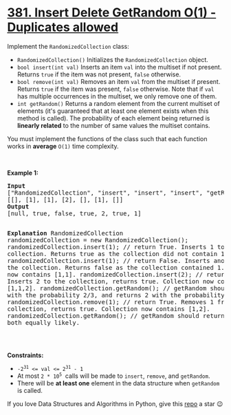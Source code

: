 # [381. Insert Delete GetRandom O(1) - Duplicates allowed][title]

<p>Implement the <code>RandomizedCollection</code> class:</p>
<ul>
<li><code>RandomizedCollection()</code> Initializes the <code>RandomizedCollection</code> object.</li>
<li><code>bool insert(int val)</code> Inserts an item <code>val</code> into the multiset if not present. Returns <code>true</code> if the item was not present, <code>false</code> otherwise.</li>
<li><code>bool remove(int val)</code> Removes an item <code>val</code> from the multiset if present. Returns <code>true</code> if the item was present, <code>false</code> otherwise. Note that if <code>val</code> has multiple occurrences in the multiset, we only remove one of them.</li>
<li><code>int getRandom()</code> Returns a random element from the current multiset of elements (it's guaranteed that at least one element exists when this method is called). The probability of each element being returned is <strong>linearly related</strong> to the number of same values the multiset contains.</li>
</ul>
<p>You must implement the functions of the class such that each function works in <strong>average</strong> <code>O(1)</code> time complexity.</p>
<p> </p>
<p><strong>Example 1:</strong></p>
<pre><strong>Input</strong>
["RandomizedCollection", "insert", "insert", "insert", "getRandom", "remove", "getRandom"]
[[], [1], [1], [2], [], [1], []]
<strong>Output</strong>
[null, true, false, true, 2, true, 1]

<strong>Explanation</strong>
RandomizedCollection randomizedCollection = new RandomizedCollection();
randomizedCollection.insert(1);   // return True. Inserts 1 to the collection. Returns true as the collection did not contain 1.
randomizedCollection.insert(1);   // return False. Inserts another 1 to the collection. Returns false as the collection contained 1. Collection now contains [1,1].
randomizedCollection.insert(2);   // return True. Inserts 2 to the collection, returns true. Collection now contains [1,1,2].
randomizedCollection.getRandom(); // getRandom should return 1 with the probability 2/3, and returns 2 with the probability 1/3.
randomizedCollection.remove(1);   // return True. Removes 1 from the collection, returns true. Collection now contains [1,2].
randomizedCollection.getRandom(); // getRandom should return 1 and 2 both equally likely.
</pre>
<p> </p>
<p><strong>Constraints:</strong></p>
<ul>
<li><code>-2<sup>31</sup> &lt;= val &lt;= 2<sup>31</sup> - 1</code></li>
<li>At most <code>2 * 10<sup>5</sup></code>  calls will be made to <code>insert</code>, <code>remove</code>, and <code>getRandom</code>.</li>
<li>There will be <strong>at least one</strong> element in the data structure when <code>getRandom</code> is called.</li>
</ul>


If you love Data Structures and Algorithms in Python, give this [repo][me] a star :wink:

[title]: https://leetcode.com/problems/insert-delete-getrandom-o1-duplicates-allowed
[me]: https://github.com/bumblebee211196/awesome-python-leetcode